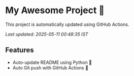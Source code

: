# My Awesome Project 🚀

This project is automatically updated using GitHub Actions.

_Last updated: 2025-05-11 00:48:35 IST_

## Features
- Auto-update README using Python 🐍
- Auto Git push with GitHub Actions 🤖

